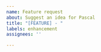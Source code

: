 ```yaml
---
name: Feature request
about: Suggest an idea for Pascal
title: "[FEATURE] - "
labels: enhancement
assignees: ''

---
```


<!-- Please search existing issues to avoid creating duplicates. -->

<!-- Describe the feature you'd like. -->